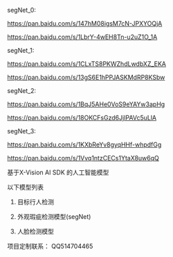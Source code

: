 

segNet_0:

https://pan.baidu.com/s/147hM08igsM7cN-JPXYOQjA

https://pan.baidu.com/s/1LbrY-4wEH8Tn-u2uZ1O_1A

segNet_1:

https://pan.baidu.com/s/1CLxTS8PKWZhdLwdbXZ_EKA

https://pan.baidu.com/s/13gS6E1hPPJASKMdRP8KSbw

segNet_2:

https://pan.baidu.com/s/1BqJ5AHe0VoS9eYAYw3apHg

https://pan.baidu.com/s/18OKCFsGzd6JjIPAVc5uLlA

segNet_3:

https://pan.baidu.com/s/1KXbReYv8gyqHHf-whpdfGg

https://pan.baidu.com/s/1Vvq1ntzCECs1YtaX8uw6qQ



基于X-Vision AI SDK 的人工智能模型



以下模型列表

1. 目标行人检测

2. 外观瑕疵检测模型(segNet)

3. 人脸检测模型



项目定制联系： QQ514704465
